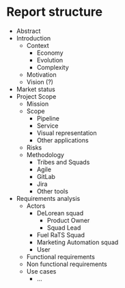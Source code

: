 # Report structure

- Abstract
- Introduction
    - Context
        - Economy
        - Evolution
        - Complexity
    - Motivation
    - Vision (?)
- Market status
- Project Scope
    - Mission
    - Scope
        - Pipeline
        - Service
        - Visual representation
        - Other applications
    - Risks
    - Methodology
        - Tribes and Squads
        - Agile
        - GitLab
        - Jira
        - Other tools
- Requirements analysis
    - Actors
        - DeLorean squad
            - Product Owner
            - Squad Lead
        - Fuel RaTS Squad
        - Marketing Automation squad
        - User
    - Functional requirements
    - Non functional requirements
    - Use cases
        - ...
